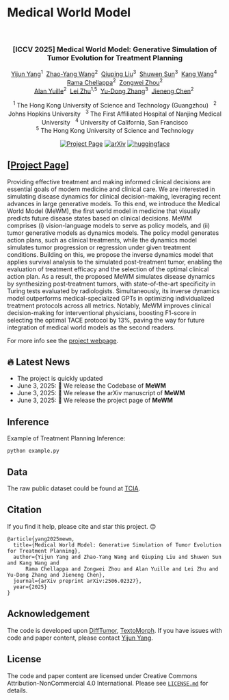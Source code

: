 # Medical World Model
<div align="center">
<br>
<h3>[ICCV 2025] Medical World Model: Generative Simulation of Tumor Evolution for Treatment Planning</h3>

[Yijun Yang](https://yijun-yang.github.io/)<sup>1</sup>&nbsp;
[Zhao-Yang Wang](https://scholar.google.com/citations?hl=zh-CN&user=L_4sVVYAAAAJ)<sup>2</sup>&nbsp;
[Qiuping Liu](https://github.com/scott-yjyang/MeWM)<sup>3</sup>&nbsp;
[Shuwen Sun](https://github.com/scott-yjyang/MeWM)<sup>3</sup>&nbsp;
[Kang Wang](https://github.com/scott-yjyang/MeWM)<sup>4</sup>&nbsp;
[Rama Chellappa](https://scholar.google.com/citations?user=L60tuywAAAAJ&hl=zh-CN&oi=ao)<sup>2</sup>&nbsp;
[Zongwei Zhou](https://scholar.google.com/citations?user=JVOeczAAAAAJ&hl=zh-CN&oi=ao)<sup>2</sup><br>
[Alan Yuille](https://scholar.google.com/citations?user=FJ-huxgAAAAJ&hl=zh-CN)<sup>2</sup>&nbsp;
[Lei Zhu](https://sites.google.com/site/indexlzhu/home)<sup>1,5</sup>&nbsp;
[Yu-Dong Zhang](https://github.com/scott-yjyang/MeWM)<sup>3</sup>&nbsp;
[Jieneng Chen](https://beckschen.github.io/)<sup>2</sup>&nbsp;

<sup>1</sup> The Hong Kong University of Science and Technology (Guangzhou) &nbsp; <sup>2</sup> Johns Hopkins University &nbsp; <sup>3</sup> The First Affiliated Hospital of Nanjing Medical University &nbsp; <sup>4</sup> University of California, San Francisco <br> <sup>5</sup> The Hong Kong University of Science and Technology 

<p align="center">
  <a href="https://yijun-yang.github.io/MeWM/"><img src="https://img.shields.io/badge/project-page-red" alt="Project Page"></a>
  <a href="https://arxiv.org/abs/2506.02327"><img src="https://img.shields.io/badge/ArXiv-<2506.02327>-<COLOR>.svg" alt="arXiv"></a>
  <a href="https://huggingface.co/papers/2506.02327"><img src="https://img.shields.io/badge/huggingface-page-yellow.svg" alt="huggingface"></a>
 <p align="center">
  
</div>


## [<a href="https://yijun-yang.github.io/MeWM/" target="_blank">Project Page</a>]

[//]: # (### Abstract)

Providing effective treatment and making informed clinical decisions are essential goals of modern medicine and clinical care.
We are interested in simulating disease dynamics for clinical decision-making, leveraging recent advances in large generative models.
To this end, we introduce the Medical World Model (MeWM), the first world model in medicine that visually predicts future disease states based on clinical decisions. 
MeWM comprises (i) vision-language models to serve as policy models, and (ii) tumor generative models as dynamics models. The policy model generates action plans, such as clinical treatments, while the dynamics model simulates tumor progression or regression under given treatment conditions. 
Building on this, we propose the inverse dynamics model that applies survival analysis to the simulated post-treatment tumor, enabling the evaluation of treatment efficacy and the selection of the optimal clinical action plan. As a result, the proposed MeWM simulates disease dynamics by synthesizing post-treatment tumors, with state-of-the-art specificity in Turing tests evaluated by radiologists. 
Simultaneously, its inverse dynamics model outperforms medical-specialized GPTs in optimizing individualized treatment protocols across all metrics.
Notably, MeWM improves clinical decision-making for interventional physicians, boosting F1-score in selecting the optimal TACE protocol by 13\%, paving the way for future integration of medical world models as the second readers.

For more info see the [project webpage](https://yijun-yang.github.io/MeWM/).

## 🔥 Latest News

* The project is quickly updated
* June 3, 2025: 👋 We release the Codebase of **MeWM** 
* June 3, 2025: 👋 We release the arXiv manuscript of **MeWM** 
* June 3, 2025: 👋 We release the project page of **MeWM** 

## Inference

Example of Treatment Planning Inference:

```
python example.py
```


## Data

The raw public dataset could be found at [TCIA](https://www.cancerimagingarchive.net/collection/hcc-tace-seg/).



## Citation
If you find it help, please cite and star this project. 😊

```
@article{yang2025mewm,
  title={Medical World Model: Generative Simulation of Tumor Evolution for Treatment Planning},
  author={Yijun Yang and Zhao-Yang Wang and Qiuping Liu and Shuwen Sun and Kang Wang and 
      Rama Chellappa and Zongwei Zhou and Alan Yuille and Lei Zhu and Yu-Dong Zhang and Jieneng Chen},
  journal={arXiv preprint arXiv:2506.02327},
  year={2025}
}
```


## Acknowledgement
The code is developed upon [DiffTumor](https://github.com/MrGiovanni/DiffTumor), [TextoMorph](https://github.com/MrGiovanni/TextoMorph). If you have issues with code and paper content, please contact [Yijun Yang](https://yijun-yang.github.io/).

## License
The code and paper content are licensed under Creative Commons Attribution-NonCommercial 4.0 International. Please see [`LICENSE.md`](LICENSE.md) for details.







